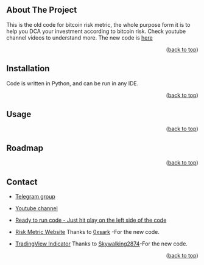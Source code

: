 
<!-- ABOUT THE PROJECT -->
## About The Project

This is the old code for bitcoin risk metric, the whole purpose form it is to help you DCA your investment according to bitcoin risk. Check youtube channel videos to understand more. The new code is [here](https://github.com/BitcoinRaven/Bitcoin-Risk-Metric-V2) 

<p align="right">(<a href="#top">back to top</a>)</p>


## Installation

Code is written in Python, and can be run in any IDE. 

<p align="right">(<a href="#top">back to top</a>)</p>


<!-- USAGE EXAMPLES -->
## Usage


<p align="right">(<a href="#top">back to top</a>)</p>

<!-- ROADMAP -->
## Roadmap


<p align="right">(<a href="#top">back to top</a>)</p>


<!-- CONTACT -->
## Contact

- [Telegram group](https://t.me/BitcoinRaven) 

- [Youtube channel](https://www.youtube.com/channel/UCrlkqSLmHL8ZPVpOxj7La4Q) 

- [Ready to run code - Just hit play on the left side of the code](https://colab.research.google.com/drive/1UYQtYLXaSXxkvGcYJjwECANxyi-6WVlg?usp=sharing) 

- [Risk Metric Website](https://risk.bitstack.se/) Thanks to [0xsark](https://twitter.com/0xsark) -For the new code.

- [TradingView Indicator](https://www.tradingview.com/script/K5YcHwKk-BTC-Risk-Metric/) Thanks to [Skywalking2874](https://www.tradingview.com/u/Skywalking2874/)-For the new code.


<p align="right">(<a href="#top">back to top</a>)</p>
